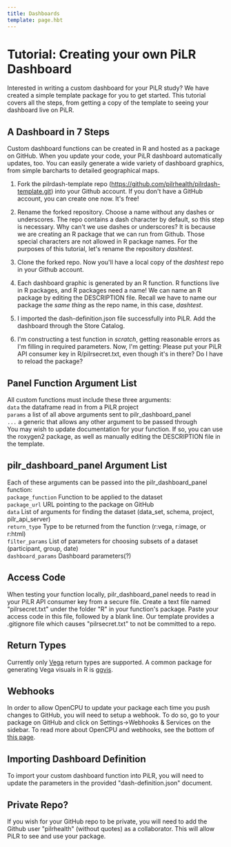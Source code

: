 ```yaml
---
title: Dashboards
template: page.hbt
---
```


Tutorial: Creating your own PiLR Dashboard
============

Interested in writing a custom dashboard for your PiLR study? We have
created a simple template package for you to get started. This
tutorial covers all the steps, from getting a copy of the template to
seeing your dashboard live on PiLR.

A Dashboard in 7 Steps
----------------------

Custom dashboard functions can be created in R and hosted as a package
on GitHub. When you update your code, your PiLR dashboard
automatically updates, too. You can easily generate a wide variety of
dashboard graphics, from simple barcharts to detailed geographical
maps.

1. Fork the pilrdash-template repo
(https://github.com/pilrhealth/pilrdash-template.git) into your Github
account. If you don't have a GitHub account, you can create one
now. It's free!

2. Rename the forked repository. Choose a name without any dashes or
underscores. The repo contains a dash character by default, so this
step is necessary. Why can't we use dashes or underscores? It is
because we are creating an R package that we can run from Github.
Those special characters are not allowed in R package names.  For the
purposes of this tutorial, let's rename the repository *dashtest*.

3. Clone the forked repo. Now you'll have a local copy of the 
*dashtest* repo in your Github account. 

4. Each dashboard graphic is generated by an R function. R functions
live in R packages, and R packages need a name!  We can name an R
package by editing the DESCRIPTION file. Recall we have to name our
package the *same thing* as the repo name, in this case, *dashtest*.
   
6. I imported the dash-definition.json file successfully into
PiLR. Add the dashboard through the Store Catalog.
   
7. I'm constructing a test function in *scratch*, getting reasonable
errors as I'm filling in required parameters. Now, I'm getting:
Please put your PiLR API consumer key in R/pilrsecret.txt, even
though it's in there? Do I have to reload the package?


Panel Function Argument List
-------------

All custom functions must include these three arguments:  
`data` the dataframe read in from a PiLR project  
`params` a list of all above arguments sent to pilr_dashboard_panel  
`...` a generic that allows any other argument to be passed through  
You may wish to update documentation for your function. If so, you can
use the roxygen2 package,
as well as manually editing the DESCRIPTION file in the template.


pilr_dashboard_panel Argument List
------------------------------

Each of these arguments can be passed into the pilr_dashboard_panel function:  
`package_function` Function to be applied to the dataset  
`package_url` URL pointing to the package on GitHub  
`data` List of arguments for finding the dataset (data_set, schema, project, pilr_api_server)  
`return_type` Type to be returned from the function (r:vega, r:image, or r:html)  
`filter_params` List of parameters for choosing subsets of a dataset (participant, group, date)  
`dashboard_params` Dashboard parameters(?)  

Access Code
-----------

When testing your function locally, pilr_dashboard_panel needs to read
in your PiLR API consumer key from a secure file. Create a text file
named "pilrsecret.txt" under the folder "R" in your function's
package. Paste your access code in this file, followed by a blank
line.  Our template provides a .gitignore file which causes
"pilrsecret.txt" to not be committed to a repo.

Return Types
------------

Currently only [Vega](http://trifacta.github.io/vega/) return types
are supported. A common package for generating Vega visuals in R is
[ggvis](http://ggvis.rstudio.com/).

Webhooks
--------

In order to allow OpenCPU to update your package each time you push
changes to GitHub, you will need to setup a webhook. To do so, go to
your package on GitHub and click on Settings->Webhooks & Services on
the sidebar. To read more about OpenCPU and webhooks, see the bottom
of [this page](https://www.opencpu.org/api.html).

Importing Dashboard Definition
------------------------------

To import your custom dashboard function into PiLR, you will need to
update the parameters in the provided "dash-definition.json" document.

Private Repo?
-------------

If you wish for your GitHub repo to be private, you will need to add
the Github user "pilrhealth" (without quotes) as a collaborator. This
will allow PiLR to see and use your package.
